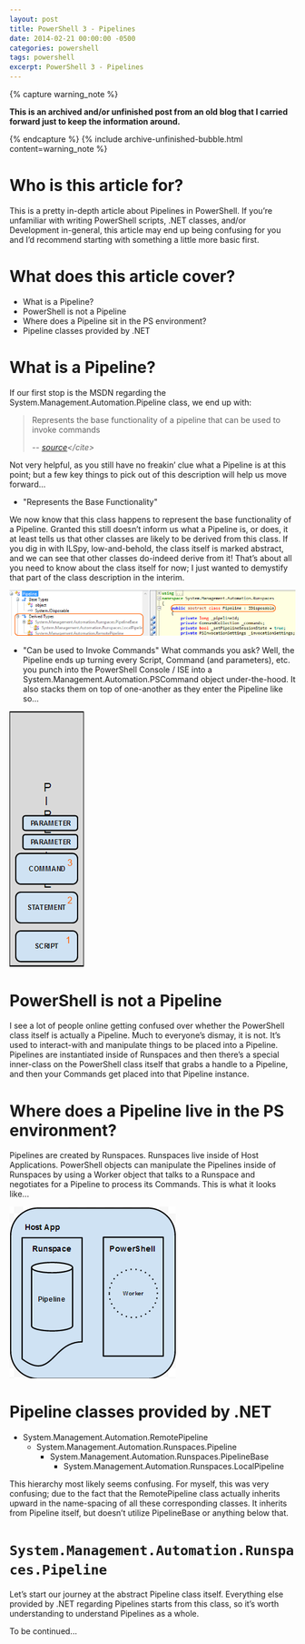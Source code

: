 ```yaml
---
layout: post
title: PowerShell 3 - Pipelines
date: 2014-02-21 00:00:00 -0500
categories: powershell
tags: powershell
excerpt: PowerShell 3 - Pipelines
---
```


{% capture warning_note %}
<p><strong>This is an archived and/or unfinished post from an old blog that I carried forward just to keep the information around.</strong></p>
{% endcapture %}
{% include archive-unfinished-bubble.html content=warning_note %}

# Who is this article for?
This is a pretty in-depth article about Pipelines in PowerShell. If you’re unfamiliar with writing PowerShell scripts, .NET classes, and/or Development in-general, this article may end up being confusing for you and I’d recommend starting with something a little more basic first.

# What does this article cover?
* What is a Pipeline?
* PowerShell is not a Pipeline
* Where does a Pipeline sit in the PS environment?
* Pipeline classes provided by .NET

# What is a Pipeline?
If our first stop is the MSDN regarding the System.Management.Automation.Pipeline class, we end up with:

> Represents the base functionality of a pipeline that can be used to invoke commands
>
> -- <cite>[source](http://msdn.microsoft.com/en-us/library/system.management.automation.runspaces.pipeline(v=vs.85).aspx)</cite>

Not very helpful, as you still have no freakin’ clue what a Pipeline is at this point; but a few key things to pick out of this description will help us move forward…

- "Represents the Base Functionality"

We now know that this class happens to represent the base functionality of a Pipeline. Granted this still doesn’t inform us what a Pipeline is, or does, it at least tells us that other classes are likely to be derived from this class. If you dig in with ILSpy, low-and-behold, the class itself is marked abstract, and we can see that other classes do-indeed derive from it! That’s about all you need to know about the class itself for now; I just wanted to demystify that part of the class description in the interim.

![Pipeline class - ILSpy](/img/posts/2014-02-21-powershell-3-pipelines/01.png)

- "Can be used to Invoke Commands"
What commands you ask? Well, the Pipeline ends up turning every Script, Command (and parameters), etc. you punch into the PowerShell Console / ISE into a System.Management.Automation.PSCommand object under-the-hood. It also stacks them on top of one-another as they enter the Pipeline like so…

![Pipeline class - ILSpy](/img/posts/2014-02-21-powershell-3-pipelines/02.png)

# PowerShell is not a Pipeline
I see a lot of people online getting confused over whether the PowerShell class itself is actually a Pipeline. Much to everyone’s dismay, it is not. It’s used to interact-with and manipulate things to be placed into a Pipeline. Pipelines are instantiated inside of Runspaces and then there’s a special inner-class on the PowerShell class itself that grabs a handle to a Pipeline, and then your Commands get placed into that Pipeline instance.

# Where does a Pipeline live in the PS environment?
Pipelines are created by Runspaces. Runspaces live inside of Host Applications. PowerShell objects can manipulate the Pipelines inside of Runspaces by using a Worker object that talks to a Runspace and negotiates for a Pipeline to process its Commands. This is what it looks like...

![Pipeline class - ILSpy](/img/posts/2014-02-21-powershell-3-pipelines/03.png)

# Pipeline classes provided by .NET
* System.Management.Automation.RemotePipeline
  * System.Management.Automation.Runspaces.Pipeline
    * System.Management.Automation.Runspaces.PipelineBase
      * System.Management.Automation.Runspaces.LocalPipeline

This hierarchy most likely seems confusing. For myself, this was very confusing; due to the fact that the RemotePipeline class actually inherits upward in the name-spacing of all these corresponding classes. It inherits from Pipeline itself, but doesn’t utilize PipelineBase or anything below that.

# `System.Management.Automation.Runspaces.Pipeline`
Let’s start our journey at the abstract Pipeline class itself. Everything else provided by .NET regarding Pipelines starts from this class, so it’s worth understanding to understand Pipelines as a whole.

To be continued...
